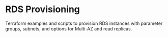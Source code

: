 ﻿# RDS Provisioning

Terraform examples and scripts to provision RDS instances with parameter groups, subnets, and options for Multi-AZ and read replicas.
